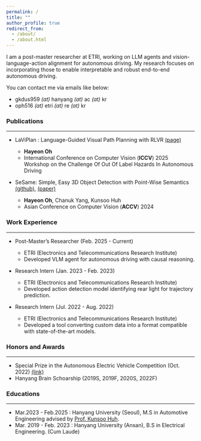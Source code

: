 ```yaml
---
permalink: /
title: ""
author_profile: true
redirect_from: 
  - /about/
  - /about.html
---
```

I am a post-master researcher at ETRI, working on LLM agents and vision-language-action alignment for autonomous driving. My research focuses on incorporating those to enable interpretable and robust end-to-end autonomous driving.

You can contact me via emails like below:

- gkdus959 *(at)* hanyang *(at)* ac *(at)* kr
- oph516 *(at)* etri *(at)* re *(at)* kr


### Publications

---

- LaViPlan : Language-Guided Visual Path Planning with RLVR [(page)](TBA)

  - **Hayeon Oh**
  - International Conference on Computer Vision (**ICCV**) 2025 Workshop on the Challenge Of Out Of Label Hazards In Autonomous Driving
- SeSame: Simple, Easy 3D Object Detection with Point-Wise Semantics [(github)](https://github.com/OPhD-hahao/SeSame), [(paper)](https://openaccess.thecvf.com/content/ACCV2024/html/O_SeSame_Simple_Easy_3D_Object_Detection_with_Point-Wise_Semantics_ACCV_2024_paper.html)

  - **Hayeon Oh**, Chanuk Yang, Kunsoo Huh
  - Asian Conference on Computer Vision (**ACCV**) 2024

### Work Experience

---

- Post-Master’s Researcher (Feb. 2025 - Current)

  - ETRI (Electronics and Telecommunications Research Institute)
  - Developed VLM agent for autonomous driving with causal reasoning.
- Research Intern (Jan. 2023 - Feb. 2023)

  - ETRI (Electronics and Telecommunications Research Institute)
  - Developed action detection model identifying rear light for trajectory prediction.
- Research Intern (Jul. 2022 - Aug. 2022)

  - ETRI (Electronics and Telecommunications Research Institute)
  - Developed a tool converting custom data into a format compatible with state-of-the-art models.

### Honors and Awards

---

- Special Prize in the Autonomous Electric Vehicle Competition (Oct. 2022) [(link)](https://www.motorgraph.com/news/articleView.html?idxno=30990)
- Hanyang Brain Schoarship (2019S, 2019F, 2020S, 2022F)

### Educations

---

- Mar.2023 - Feb.2025 : Hanyang University (Seoul), M.S in Automotive Engineering advised by [Prof. Kunsoo Huh](https://archi.hanyang.ac.kr/src/lab_mmc.php).
- Mar. 2019 - Feb. 2023 : Hanyang University (Ansan), B.S in Electrical Engineering. (Cum Laude)
